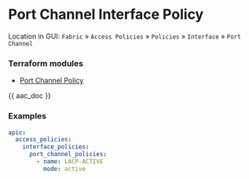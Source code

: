 # Port Channel Interface Policy

Location in GUI:
`Fabric` » `Access Policies` » `Policies` » `Interface` » `Port Channel`

### Terraform modules

* [Port Channel Policy](https://registry.terraform.io/modules/netascode/port-channel-policy/aci/latest)

{{ aac_doc }}
### Examples

```yaml
apic:
  access_policies:
    interface_policies:
      port_channel_policies:
        - name: LACP-ACTIVE
          mode: active
```
